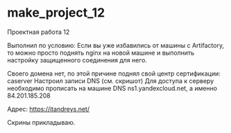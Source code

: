 # make_project_12
Проектная работа 12

Выполнил по условию:
Если вы уже избавились от машины с Artifactory, то можно просто поднять nginx на новой машине и выполнить настройку защищенного соединения для него.

Своего домена нет, по этой причине поднял свой центр сертификации:
caserver 
Настроил записи DNS (см. скришот)
Для доступа к серверу необходимо прописать на машине DNS ns1.yandexcloud.net, а именно 84.201.185.208

Адрес:  https://itandreys.net/

Скрины прикладываю.
